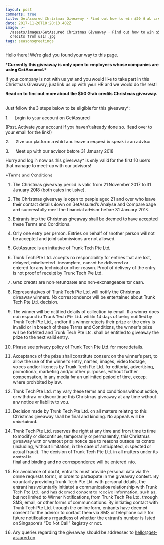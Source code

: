 ```yaml
---
layout: post
comments: true
title: GetAssured Christmas Giveaway - Find out how to win $50 Grab credits from us!
date: 2017-11-20T10:28:13.402Z
image: >-
  /assets/images/GetAssured Christmas Giveaway - Find out how to win $50 Grab
  credits from us1!.jpg
tags: seasonsgreetings
---
```

Hello there! We’re glad you found your way to this page.

\***Currently this giveaway is only open to employees whose companies are using GetAssured.\***

If your company is not with us yet and you would like to take part in this Christmas Giveaway, just link us up with your HR and we would do the rest!

 

**Read on to find out more about the $50 Grab credits Christmas giveaway.**                                     

Just follow the 3 steps below to be eligible for this giveaway\*:

 

1\.     Login to your account on GetAssured

\(Psst. Activate your account if you haven’t already done so. Head over to your email for the link!)

2\.     Give our platform a whirl and leave a request to speak to an advisor

3\.     Meet up with our advisor before 31 January 2018

 

Hurry and log in now as this giveaway\* is only valid for the first 10 users that manage to meet-up with our advisors!

\*Terms and Conditions

 1. The Christmas giveaway period is valid from 21 November 2017 to 31 January 2018 (both dates inclusive).

 2. The Christmas giveaway is open to people aged 21 and over who leave their contact details down on GetAssured’s Analyse and Compare page and successfully meet the financial advisor before 31 January 2018.

 3. Entrants into the Christmas giveaway shall be deemed to have accepted these Terms and Conditions. 

 4. Only one entry per person. Entries on behalf of another person will not be accepted and joint submissions are not allowed.

 5. GetAssured is an initiative of Trunk Tech Pte Ltd.

 6. Trunk Tech Pte Ltd. accepts no responsibility for entries that are lost, delayed, misdirected,  incomplete, cannot be delivered or\
    entered for any technical or other reason. Proof of delivery of the entry is not proof of receipt by Trunk Tech Pte Ltd. 

 7. Grab credits are non-refundable and non-exchangeable for cash.

 8. Representatives of Trunk Tech Pte Ltd. will notify the Christmas giveaway winners. No correspondence will be entertained about Trunk Tech Pte Ltd. decision.

 9. The winner will be notified details of collection by email. If a winner does not respond to Trunk Tech Pte Ltd. within 14 days of being notified by Trunk Tech Pte Ltd., and/or if a winner rejects their prize or the entry is invalid or in breach of these Terms and Conditions, the winner's prize will be forfeited and Trunk Tech Pte Ltd. shall be entitled to giveaway the prize to the next valid entry.

10. Please see privacy policy of Trunk Tech Pte Ltd. for more details.

11. Acceptance of the prize shall constitute consent on the winner’s part, to allow the use of the winner’s entry, names, images, video footage, voices and/or likeness by Trunk Tech Pte Ltd. for editorial, advertising, promotional, marketing and/or other purposes, without further compensation, in any media for an unlimited period of time, except where prohibited by law.

12. Trunk Tech Pte Ltd. may vary these terms and conditions without notice, or withdraw or discontinue this Christmas giveaway at any time without any notice or liability to you.

13. Decision made by Trunk Tech Pte Ltd. on all matters relating to this Christmas giveaway shall be final and binding. No appeals will be entertained.

14. Trunk Tech Pte Ltd. reserves the right at any time and from time to time to modify or discontinue, temporarily or permanently, this Christmas giveaway with or without prior notice due to reasons outside its control (including, without limitation, in the case of anticipated, suspected or actual fraud). The decision of Trunk Tech Pte Ltd. in all matters under its control is\
    final and binding and no correspondence will be entered into.

15. For avoidance of doubt, entrants must provide personal data via the online requests forms, in order to participate in the giveaway contest. By voluntarily providing Trunk Tech Pte Ltd. with personal details, the entrant has voluntarily initiated a communication relationship with Trunk Tech Pte Ltd.  and has deemed consent to receive information, such as, but not limited to Winner Notifications, from Trunk Tech Pte Ltd. through SMS, email, or other forms of communications. By initiating contact with Trunk Tech Pte Ltd. through the online form, entrants have deemed consent for the advisor to contact them via SMS or telephone calls for future notifications regardless of whether the entrant’s number is listed on Singapore’s “Do Not Call” Registry or not.

16. Any queries regarding the giveaway should be addressed to hello@get-assured.co

